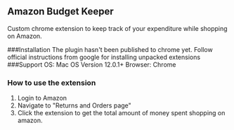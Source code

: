 ## Amazon Budget Keeper ##
Custom chrome extension to keep track of your expenditure while shopping on Amazon. 


###Installation
The plugin hasn't been published to chrome yet.
Follow official instructions from google for installing unpacked extensions
###Support
OS: Mac OS Version 12.0.1+
Browser: Chrome


### How to use the extension ###
1. Login to Amazon
2. Navigate to "Returns and Orders page"
3. Click the extension to get the total amount of money spent shopping on amazon. 
